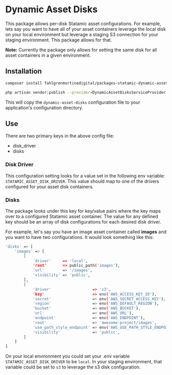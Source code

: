 # Dynamic Asset Disks

This package allows per-disk Statamic asset configurations. For example, lets say you want to have 
all of your asset containers leverage the local disk on your local environment but leverage a staging
S3 connection for your staging environment. This package allows for that.

**Note:** Currently the package only allows for setting the same disk for all asset containers in a given environment.

## Installation

```bash
composer install fahlgrenmortinedigital/packages-statamic-dynamic-asset-disks
```

```bash
php artisan vendor:publish --provider=DynamicAssetDisksServiceProvider
```

This will copy the `dynamic-asset-disks` configuration file to your application's configuration directory.

## Use
There are two primary keys in the above config file:

- disk_driver
- disks

### Disk Driver
This configuration setting looks for a value set in the following env variable: `STATAMIC_ASSET_DISK_DRIVER`.
This value should map to one of the drivers configured for your asset disk containers.

### Disks
The package looks under this key for key/value pairs where the key maps over to a configured Statamic asset
container. The value for any defined key should be an array of disk configurations for each desired disk driver.

For example, let's say you have an image asset container called **images** and you want to have two configurations. It would look something
like this:

```bash
'disks' => [
    'images' => [
        [
            'driver'     => 'local',
            'root'       => public_path('images'),
            'url'        => '/images',
            'visibility' => 'public',
        ],
        [
            'driver'                  => 's3',
            'key'                     => env('AWS_ACCESS_KEY_ID'),
            'secret'                  => env('AWS_SECRET_ACCESS_KEY'),
            'region'                  => env('AWS_DEFAULT_REGION'),
            'bucket'                  => env('AWS_BUCKET'),
            'url'                     => env('AWS_URL'),
            'endpoint'                => env('AWS_ENDPOINT'),
            'root'                    => 'awesome-project/images',
            'use_path_style_endpoint' => env('AWS_USE_PATH_STYLE_ENDPOINT', false),
            'visibility'              => 'public',
        ]
    ]
]
```

On your local environment you could set your .env variable `STATAMIC_ASSET_DISK_DRIVER` to be `local`. In your staging
environment, that variable could be set to `s3` to leverage the s3 disk configuration.